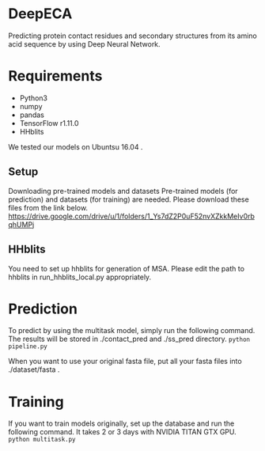 # DeepECA

Predicting protein contact residues and secondary structures from its amino acid sequence by using Deep Neural Network.

# Requirements

* Python3
* numpy
* pandas
* TensorFlow r1.11.0
* HHblits

We tested our models on Ubuntsu 16.04 .

## Setup 
Downloading pre-trained models and datasets 
Pre-trained models (for prediction) and datasets (for training) are needed.
Please download these files from the link below.
<https://drive.google.com/drive/u/1/folders/1_Ys7dZ2P0uF52nvXZkkMeIv0rbqhUMPj>

## HHblits
You need to set up hhblits for generation of MSA.
Please edit the path to hhblits in run_hhblits_local.py appropriately.

# Prediction
To predict by using the multitask model, simply run the following command.
The results will be stored in ./contact_pred and ./ss_pred directory.
`python pipeline.py`

When you want to use your original fasta file, put all your fasta files into ./dataset/fasta .

# Training
If you want to train models originally, set up the database and run the following command.
It takes 2 or 3 days with NVIDIA TITAN GTX GPU.
`python multitask.py`

